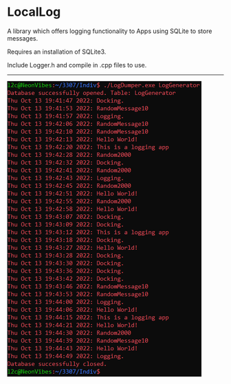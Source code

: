 # LocalLog
A library which offers logging functionality to Apps using SQLite to store messages.

Requires an installation of SQLite3.

Include Logger.h and compile in .cpp files to use.

---

![log](image/log_image.png)